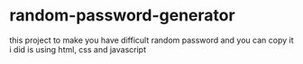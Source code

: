 # random-password-generator
this project to make you have difficult random password and you can copy it
i did is using html, css and javascript
